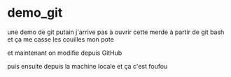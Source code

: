 # demo_git
une demo de git
putain j'arrive pas à ouvrir cette merde à partir de git bash et ça me casse les couilles mon pote

et maintenant on modifie depuis GitHub

puis ensuite depuis la machine locale et ça c'est foufou
